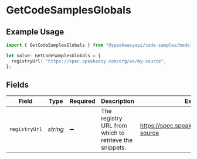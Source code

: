 # GetCodeSamplesGlobals

## Example Usage

```typescript
import { GetCodeSamplesGlobals } from "@speakeasyapi/code-samples/models/operations";

let value: GetCodeSamplesGlobals = {
  registryUrl: "https://spec.speakeasy.com/org/ws/my-source",
};
```

## Fields

| Field                                                 | Type                                                  | Required                                              | Description                                           | Example                                               |
| ----------------------------------------------------- | ----------------------------------------------------- | ----------------------------------------------------- | ----------------------------------------------------- | ----------------------------------------------------- |
| `registryUrl`                                         | *string*                                              | :heavy_minus_sign:                                    | The registry URL from which to retrieve the snippets. | https://spec.speakeasy.com/org/ws/my-source           |